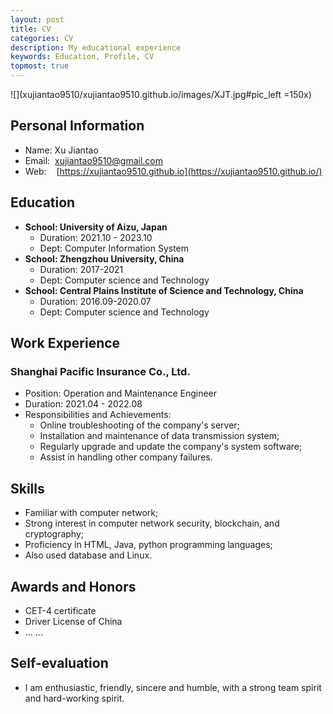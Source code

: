 ```yaml
---
layout: post
title: CV
categories: CV
description: My educational experience
keywords: Education, Profile, CV
topmost: true
---
```


![](xujiantao9510/xujiantao9510.github.io/images/XJT.jpg#pic_left =150x)

## Personal Information
- Name:	Xu Jiantao
- Email:&nbsp;&nbsp;xujiantao9510@gmail.com
- Web:&nbsp;&nbsp;&nbsp;&nbsp;[https://xujiantao9510.github.io](https://xujiantao9510.github.io/)


## Education
- **School: 	University of Aizu, Japan**
  - Duration:	2021.10 - 2023.10
  - Dept:	Computer Information System
- **School: Zhengzhou University, China**
  - Duration:	2017-2021
  - Dept:	Computer science and Technology
- **School:	Central Plains Institute of Science and Technology, China**
  - Duration:		2016.09-2020.07
  - Dept: 	Computer science and Technology

## Work Experience
### Shanghai Pacific Insurance Co., Ltd.
- Position:	Operation and Maintenance Engineer
- Duration:	2021.04 - 2022.08
- Responsibilities and Achievements:
  -	Online troubleshooting of the company's server;
  -  Installation and maintenance of data transmission system;
  - Regularly upgrade and update the company's system software;
  - Assist in handling other company failures.

## Skills

- Familiar with computer network;
- Strong interest in computer network security, blockchain, and cryptography;
- Proficiency in HTML, Java, python programming languages;
- Also used database and Linux.

## Awards and Honors

- CET-4 certificate
- Driver License of China
- ... ...

## Self-evaluation

- I am enthusiastic, friendly, sincere and humble, with a strong team spirit and hard-working spirit. 